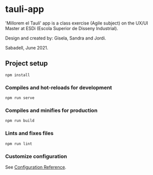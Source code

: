 # tauli-app

'Millorem el Taulí' app is a class exercise (Agile subject) on the UX/UI Master at ESDi (Escola Superior de Disseny Industrial).

Design and created by:
Gisela, Sandra and Jordi.

Sabadell, June 2021.

## Project setup
```
npm install
```

### Compiles and hot-reloads for development
```
npm run serve
```

### Compiles and minifies for production
```
npm run build
```

### Lints and fixes files
```
npm run lint
```

### Customize configuration
See [Configuration Reference](https://cli.vuejs.org/config/).
